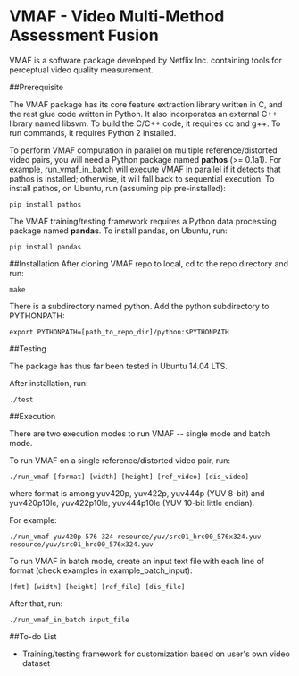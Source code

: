 VMAF - Video Multi-Method Assessment Fusion
===================

VMAF is a software package developed by Netflix Inc. containing tools for perceptual video quality measurement.

##Prerequisite

The VMAF package has its core feature extraction library written in C, and the rest glue code written in Python. It also incorporates an external C++ library named libsvm. To build the C/C++ code, it requires cc and g++. To run commands, it requires Python 2 installed.

To perform VMAF computation in parallel on multiple reference/distorted video pairs, you will need a Python package named **pathos** (>= 0.1a1). For example, run_vmaf_in_batch will execute VMAF in parallel if it detects that pathos is installed; otherwise, it will fall back to sequential execution. To install pathos, on Ubuntu, run (assuming pip pre-installed):

`pip install pathos`

The VMAF training/testing framework requires a Python data processing package named **pandas**. To install pandas, on Ubuntu, run:

`pip install pandas`

##Installation
After cloning VMAF repo to local, cd to the repo directory and run:

`make`

There is a subdirectory named python. Add the python subdirectory to PYTHONPATH:

`export PYTHONPATH=[path_to_repo_dir]/python:$PYTHONPATH`

##Testing

The package has thus far been tested in Ubuntu 14.04 LTS.

After installation, run:

`./test`

##Execution

There are two execution modes to run VMAF -- single mode and batch mode.

To run VMAF on a single reference/distorted video pair, run:

`./run_vmaf [format] [width] [height] [ref_video] [dis_video]`

where format is among yuv420p, yuv422p, yuv444p (YUV 8-bit) and yuv420p10le, yuv422p10le, yuv444p10le (YUV 10-bit little endian).

For example:

`./run_vmaf yuv420p 576 324 resource/yuv/src01_hrc00_576x324.yuv resource/yuv/src01_hrc00_576x324.yuv`

To run VMAF in batch mode, create an input text file with each line of format (check examples in example_batch_input):

`[fmt] [width] [height] [ref_file] [dis_file]`

After that, run:

`./run_vmaf_in_batch input_file`

##To-do List

- Training/testing framework for customization based on user's own video dataset